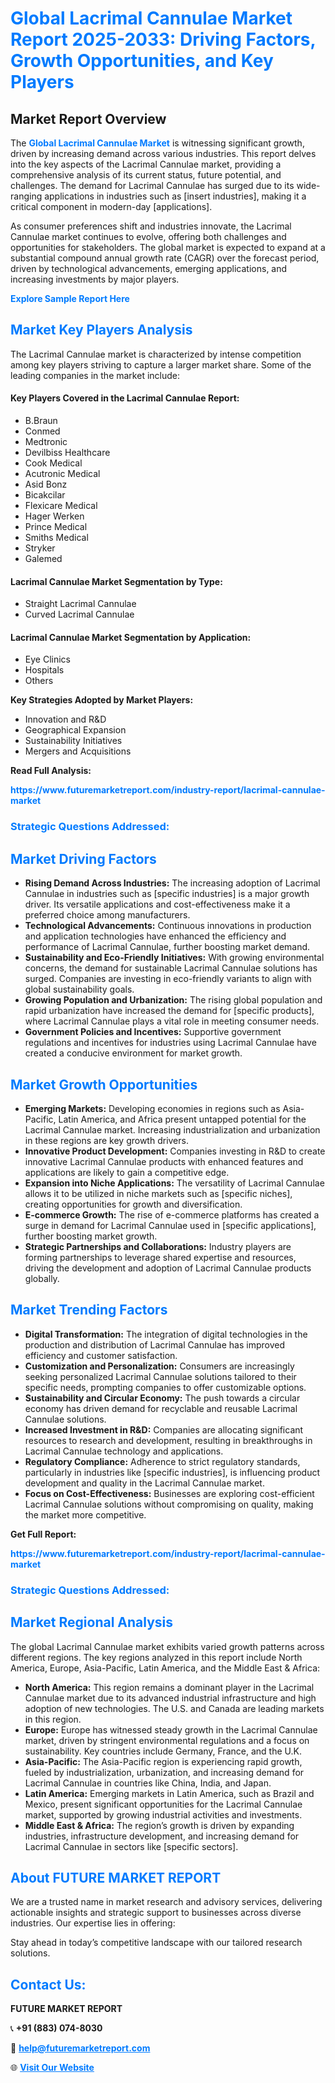<h1 style="color: #007BFF;">Global Lacrimal Cannulae Market Report 2025-2033: Driving Factors, Growth Opportunities, and Key Players</h1>

<section id="overview">
<h2>Market Report Overview</h2>
<p>The <a href="https://www.futuremarketreport.com/industry-report/lacrimal-cannulae-market" style="color: #007BFF; text-decoration: none;"><strong>Global Lacrimal Cannulae Market</strong></a> is witnessing significant growth, driven by increasing demand across various industries. This report delves into the key aspects of the Lacrimal Cannulae market, providing a comprehensive analysis of its current status, future potential, and challenges. The demand for Lacrimal Cannulae has surged due to its wide-ranging applications in industries such as [insert industries], making it a critical component in modern-day [applications].</p>
<p>As consumer preferences shift and industries innovate, the Lacrimal Cannulae market continues to evolve, offering both challenges and opportunities for stakeholders. The global market is expected to expand at a substantial compound annual growth rate (CAGR) over the forecast period, driven by technological advancements, emerging applications, and increasing investments by major players.</p>
</section>

<section id="overview">
<p><a href="https://www.futuremarketreport.com/request-sample/reportId=87544" style="color: #007BFF; text-decoration: none;"><strong>Explore Sample Report Here</strong></a></p>
</section>

<section id="key-players">
<h2 style="color: #007BFF;">Market Key Players Analysis</h2>
<p>The Lacrimal Cannulae market is characterized by intense competition among key players striving to capture a larger market share. Some of the leading companies in the market include:</p>
<h4>Key Players Covered in the Lacrimal Cannulae Report:</h4>
<ul><li>B.Braun</li><li>Conmed</li><li>Medtronic</li><li>Devilbiss Healthcare</li><li>Cook Medical</li><li>Acutronic Medical</li><li>Asid Bonz</li><li>Bicakcilar</li><li>Flexicare Medical</li><li>Hager Werken</li><li>Prince Medical</li><li>Smiths Medical</li><li>Stryker</li><li>Galemed</li></ul>
<h4>Lacrimal Cannulae Market Segmentation by Type:</h4>
<ul><li>Straight Lacrimal Cannulae</li><li>Curved Lacrimal Cannulae</li></ul>

<h4>Lacrimal Cannulae Market Segmentation by Application:</h4>
<ul><li>Eye Clinics</li><li>Hospitals</li><li>Others</li></ul>
<p><strong>Key Strategies Adopted by Market Players:</strong></p>
<ul>
<li>Innovation and R&D</li>
<li>Geographical Expansion</li>
<li>Sustainability Initiatives</li>
<li>Mergers and Acquisitions</li>
</ul>
</section>

<section>
<p><strong>Read Full Analysis: </strong></p><a href="https://www.futuremarketreport.com/industry-report/lacrimal-cannulae-market" style="color: #007BFF; text-decoration: none;"><strong>https://www.futuremarketreport.com/industry-report/lacrimal-cannulae-market</strong></a>
<h3 style="color: #007BFF;">Strategic Questions Addressed:</h3>
</section>

<section id="driving-factors">
<h2 style="color: #007BFF;">Market Driving Factors</h2>
<ul>
<li><strong>Rising Demand Across Industries:</strong> The increasing adoption of Lacrimal Cannulae in industries such as [specific industries] is a major growth driver. Its versatile applications and cost-effectiveness make it a preferred choice among manufacturers.</li>
<li><strong>Technological Advancements:</strong> Continuous innovations in production and application technologies have enhanced the efficiency and performance of Lacrimal Cannulae, further boosting market demand.</li>
<li><strong>Sustainability and Eco-Friendly Initiatives:</strong> With growing environmental concerns, the demand for sustainable Lacrimal Cannulae solutions has surged. Companies are investing in eco-friendly variants to align with global sustainability goals.</li>
<li><strong>Growing Population and Urbanization:</strong> The rising global population and rapid urbanization have increased the demand for [specific products], where Lacrimal Cannulae plays a vital role in meeting consumer needs.</li>
<li><strong>Government Policies and Incentives:</strong> Supportive government regulations and incentives for industries using Lacrimal Cannulae have created a conducive environment for market growth.</li>
</ul>
</section>

<section id="growth-opportunities">
<h2 style="color: #007BFF;">Market Growth Opportunities</h2>
<ul>
<li><strong>Emerging Markets:</strong> Developing economies in regions such as Asia-Pacific, Latin America, and Africa present untapped potential for the Lacrimal Cannulae market. Increasing industrialization and urbanization in these regions are key growth drivers.</li>
<li><strong>Innovative Product Development:</strong> Companies investing in R&D to create innovative Lacrimal Cannulae products with enhanced features and applications are likely to gain a competitive edge.</li>
<li><strong>Expansion into Niche Applications:</strong> The versatility of Lacrimal Cannulae allows it to be utilized in niche markets such as [specific niches], creating opportunities for growth and diversification.</li>
<li><strong>E-commerce Growth:</strong> The rise of e-commerce platforms has created a surge in demand for Lacrimal Cannulae used in [specific applications], further boosting market growth.</li>
<li><strong>Strategic Partnerships and Collaborations:</strong> Industry players are forming partnerships to leverage shared expertise and resources, driving the development and adoption of Lacrimal Cannulae products globally.</li>
</ul>
</section>

<section id="trending-factors">
<h2 style="color: #007BFF;">Market Trending Factors</h2>
<ul>
<li><strong>Digital Transformation:</strong> The integration of digital technologies in the production and distribution of Lacrimal Cannulae has improved efficiency and customer satisfaction.</li>
<li><strong>Customization and Personalization:</strong> Consumers are increasingly seeking personalized Lacrimal Cannulae solutions tailored to their specific needs, prompting companies to offer customizable options.</li>
<li><strong>Sustainability and Circular Economy:</strong> The push towards a circular economy has driven demand for recyclable and reusable Lacrimal Cannulae solutions.</li>
<li><strong>Increased Investment in R&D:</strong> Companies are allocating significant resources to research and development, resulting in breakthroughs in Lacrimal Cannulae technology and applications.</li>
<li><strong>Regulatory Compliance:</strong> Adherence to strict regulatory standards, particularly in industries like [specific industries], is influencing product development and quality in the Lacrimal Cannulae market.</li>
<li><strong>Focus on Cost-Effectiveness:</strong> Businesses are exploring cost-efficient Lacrimal Cannulae solutions without compromising on quality, making the market more competitive.</li>
</ul>
</section>

<section>
<p><strong>Get Full Report: </strong></p><a href="https://www.futuremarketreport.com/industry-report/lacrimal-cannulae-market" style="color: #007BFF; text-decoration: none;"><strong>https://www.futuremarketreport.com/industry-report/lacrimal-cannulae-market</strong></a>
<h3 style="color: #007BFF;">Strategic Questions Addressed:</h3>
</section>


<section id="regional-analysis">
<h2 style="color: #007BFF;">Market Regional Analysis</h2>
<p>The global Lacrimal Cannulae market exhibits varied growth patterns across different regions. The key regions analyzed in this report include North America, Europe, Asia-Pacific, Latin America, and the Middle East & Africa:</p>
<ul>
<li><strong>North America:</strong> This region remains a dominant player in the Lacrimal Cannulae market due to its advanced industrial infrastructure and high adoption of new technologies. The U.S. and Canada are leading markets in this region.</li>
<li><strong>Europe:</strong> Europe has witnessed steady growth in the Lacrimal Cannulae market, driven by stringent environmental regulations and a focus on sustainability. Key countries include Germany, France, and the U.K.</li>
<li><strong>Asia-Pacific:</strong> The Asia-Pacific region is experiencing rapid growth, fueled by industrialization, urbanization, and increasing demand for Lacrimal Cannulae in countries like China, India, and Japan.</li>
<li><strong>Latin America:</strong> Emerging markets in Latin America, such as Brazil and Mexico, present significant opportunities for the Lacrimal Cannulae market, supported by growing industrial activities and investments.</li>
<li><strong>Middle East & Africa:</strong> The region’s growth is driven by expanding industries, infrastructure development, and increasing demand for Lacrimal Cannulae in sectors like [specific sectors].</li>
</ul>
</section>

<footer>
<h2 style="color: #007BFF;">About FUTURE MARKET REPORT</h2>
<p>We are a trusted name in market research and advisory services, delivering actionable insights and strategic support to businesses across diverse industries. Our expertise lies in offering:</p>

<p>Stay ahead in today’s competitive landscape with our tailored research solutions.</p>

<h2 style="color: #007BFF;">Contact Us:</h2>
<p><strong>FUTURE MARKET REPORT</strong></p>
<p>📞 <strong>+91 (883) 074-8030</strong></p>
<p>📧 <strong><a href="mailto:help@futuremarketreport.com" style="color: #007BFF;">help@futuremarketreport.com</a></strong></p>
<p>🌐 <strong><a href="https://www.futuremarketreport.com/" style="color: #007BFF;">Visit Our Website</a></strong></p>
</footer>